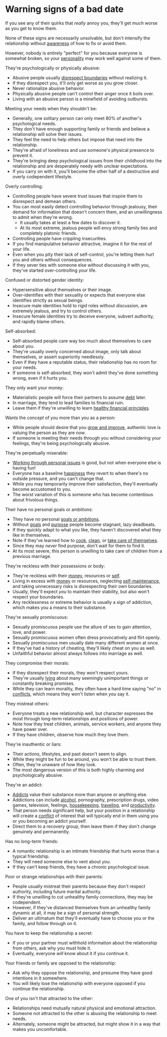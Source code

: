
# Warning signs of a bad date

If you see any of their quirks that *really* annoy you, they'll get *much* worse as you get to know them.

None of these signs are necessarily unsolvable, but don't intensify the relationship without [awareness](awareness.md) of how to fix or avoid them.

However, nobody is entirely "perfect" for you because everyone is somewhat broken, so your [personality](personality.md) may work well against some of them.

They're psychologically or physically abusive:

- Abusive people usually [disrespect boundaries](people-3_respect.md) without realizing it.
- If they disrespect you, it'll only get worse as you grow closer.
- Never rationalize abusive behavior.
- Physically abusive people can't control their anger once it boils over.
- Living with an abusive person is a minefield of avoiding outbursts.

Meeting your needs when they shouldn't be:

- Generally, one solitary person can only meet 80% of another's psychological needs.
- They don't have enough supporting family or friends and believe a relationship will solve their issues.
- They feel the need to help others but impose that need into the relationship.
- They're afraid of loneliness and use someone's physical presence to prevent it.
- They're bringing deep psychological issues from their childhood into the relationship and are desperately needy with unclear expectations.
- If you carry on with it, you'll become the other half of a destructive and overly codependent lifestyle.

Overly controlling:

- Controlling people have severe trust issues that inspire them to disrespect and demean others.
- You can most easily detect controlling behavior through jealousy, their demand for information that doesn't concern them, and an unwillingness to admit when they're wrong.
  - It usually takes at least a few dates to discover it.
  - At its most extreme, jealous people will envy strong family ties and completely platonic friends.
- Controlling people have crippling insecurities.
- If you find manipulative behavior attractive, imagine it for the rest of your life.
- Even when you pity their lack of self-control, you're letting them hurt you and others without consequences.
- If they sever ties with someone else without discussing it with you, they've started over-controlling your life.

Confused or distorted gender identity:

- Hypersensitive about themselves or their image.
- Over-identifies with their sexuality or expects that everyone else identifies strictly as sexual beings.
- Insecure male identities hold to rigid roles without discussion, are extremely jealous, and try to control others.
- Insecure female identities try to deceive everyone, subvert authority, and rapidly blame others.

Self-absorbed:

- Self-absorbed people care way too much about themselves to care about you.
- They're usually overly concerned about image, only talk about themselves, or assert superiority needlessly.
- Even if they have a reputable status, their relationship has no room for your needs.
- If someone is self-absorbed, they won't admit they've done something wrong, even if it hurts you.

They only want your money:

- Materialistic people will force their partners to assume [debt](money-2_debt.md) later.
- In marriage, they tend to lead families to financial ruin.
- Leave them if they're unwilling to learn [healthy financial principles](money-1_why.md).

Wants the *concept* of you more than you as a person:

- While people should desire that you [grow and improve](success-1_why.md), authentic love is valuing the person as they are *now*.
- If someone is meeting their needs through you without considering your feelings, they're being psychologically abusive.

They're perpetually miserable:

- [Working through personal issues](awareness.md) is good, but not when everyone else is having fun!
- Everyone has a baseline [happiness](mind-feelings-happiness.md) they revert to when there's no outside pressure, and you can't change that.
- While you may temporarily improve their satisfaction, they'll eventually become accustomed to you.
- The worst variation of this is someone who has become contentious about frivolous things.

Their have no personal goals or ambitions:

- They have no personal [goals or ambitions](success-3_goals.md).
- Without [goals](success-3_goals.md) and [purpose](success-2_attitude.md) people become stagnant, lazy deadbeats.
- If they quickly adapt to what you like, they haven't discovered what they like in themselves.
- Note if they've learned how to [cook](cooking.md), [clean](home-housekeeping.md), or [take care of themselves](people-image.md).
- Since they may *never* find purpose, don't wait for them to find it.
- At its most severe, this person is unwilling to take care of children from a previous marriage.

They're reckless with their possessions or body:

- They're reckless with their [money](money-1_why.md), resources or [self](people-image.md).
- Living in excess with [money](money-1_why.md) or resources, neglecting [self-maintenance](people-image.md), and taking unnecessary risks is disrespecting their own boundaries.
- Usually, they'll expect *you* to maintain their stability, but also won't respect your boundaries.
- Any recklessness or extreme behavior is usually a sign of addiction, which makes you a means to their substance.

They're sexually promiscuous:

- Sexually promiscuous people use the allure of sex to gain attention, love, and power.
- Sexually promiscuous women often dress provocatively and flirt openly.
- Sexually promiscuous men usually date many different women at once.
- If they've had a history of cheating, they'll likely cheat on you as well.
- Unfaithful behavior almost always follows into marriage as well.

They compromise their morals:

- If they disrespect their morals, they won't respect yours.
- They're usually [lying](people-lying.md) about many seemingly unimportant things or constantly breaking promises.
- While they can learn morality, they often have a hard time saying "no" in [conflicts](people-conflicts.md), which means they won't listen when *you* say it.

They mistreat others:

- Everyone treats a new relationship well, but character expresses the most through long-term relationships and positions of power.
- Note how they treat children, animals, service workers, and anyone they have power over.
- If they have children, observe how much they love them.

They're inauthentic or liars:

- Their actions, lifestyles, and past doesn't seem to align.
- While they might be fun to be around, you won't be able to trust them.
- Often, they're unaware of how they look.
- The most dangerous version of this is both highly charming and psychologically abusive.

They're an addict:

- [Addicts](addiction.md) value their substance more than anyone or anything else.
- Addictions can include [alcohol](fun-alcohol.md), pornography, prescription drugs, video games, television, feelings, [housekeeping](home-housekeeping.md), [traveling](fun-vacations.md), and [productivity](success-3_goals.md).
- That person needs significant help, but your position in a relationship will create a [conflict](people-conflicts.md) of interest that will typically end in them using you or you becoming an addict yourself.
- Direct them to a recovery group, then leave them if they don't change genuinely and permanently.

Has no long-term friends:

- A romantic relationship is an intimate friendship that hurts worse than a typical friendship.
- They will need someone else to vent about *you*.
- If they can't keep friends, they have a chronic psychological issue.

Poor or strange relationships with their parents:

- People usually mistreat their parents because they don't respect authority, including future marital authority.
- If they're unwilling to cut unhealthy family connections, they may be codependent.
- However, if they've distanced themselves from an unhealthy family dynamic at all, it may be a sign of personal strength.
- Deliver an ultimatum that they'll eventually have to choose you or the family, and follow through on it.

You have to keep the relationship a secret:

- If you or your partner must withhold information about the relationship from others, ask why you must hide it.
- Eventually, everyone *will* know about it if you continue it.

Your friends or family are opposed to the relationship:

- Ask why they oppose the relationship, and presume they have good intentions in it somewhere.
- You will likely lose the relationship with everyone opposed if you continue the relationship.

One of you isn't that attracted to the other:

- Relationships need mutually natural physical and emotional attraction.
- Someone not attracted to the other is abusing the relationship to meet needs.
- Alternately, someone might be attracted, but might show it in a way that makes you uncomfortable.
